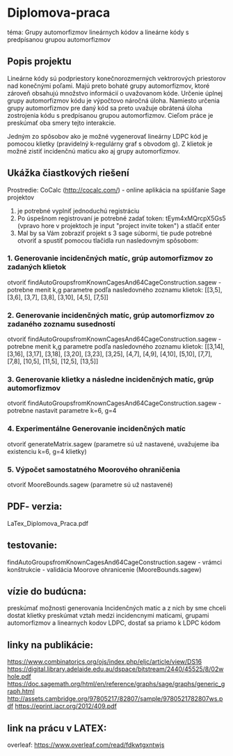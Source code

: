 # Diplomova-praca
téma: Grupy automorfizmov lineárnych kódov a lineárne kódy s predpísanou grupou automorfizmov

## Popis projektu
Lineárne kódy sú podpriestory konečnorozmerných vektrorových priestorov nad konečnými poľami. Majú preto bohaté grupy automorfizmov, ktoré zároveň obsahujú množstvo informácií o uvažovanom kóde. Určenie úplnej grupy automorfizmov kódu je výpočtovo náročná úloha. Namiesto určenia grupy automorfizmov pre daný kód sa preto uvažuje obrátená úloha zostrojenia kódu s predpísanou grupou automorfizmov. Cieľom práce je preskúmať oba smery tejto interakcie.

Jedným zo spôsobov ako je možné vygenerovať lineárny LDPC kód je pomocou klietky (pravidelný k-regulárny graf s obvodom g). Z klietok je možné zistiť incidenčnú maticu ako aj grupy automorfizmov.

## Ukážka čiastkových riešení
Prostredie: CoCalc (http://cocalc.com/) - online aplikácia na spúšťanie Sage projektov
1. je potrebné vyplniť jednoduchú registráciu
2. Po úspešnom registrovaní je potrebné zadať token: tEym4xMQrcpX5Gs5 (vpravo hore v projektoch je input "project invite token") a stlačiť enter
3. Mal by sa Vám zobraziť projekt s 3 sage súbormi, tie pude potrebné otvoriť a spustiť pomocou tlačidla run nasledovným spôsobom:

### 1. Generovanie incidenčných matíc, grúp automorfizmov zo zadaných klietok 
otvoriť findAutoGroupsfromKnownCagesAnd64CageConstruction.sagew - potrebne menit k,g parametre
podľa nasledovného zoznamu klietok: [[3,5], [3,6], [3,7], [3,8], [3,10], [4,5], [7,5]]

### 2. Generovanie incidenčných matíc, grúp automorfizmov zo zadaného zoznamu susedností
otvoriť findAutoGroupsfromKnownCagesAnd64CageConstruction.sagew - potrebne menit k,g parametre
podľa nasledovného zoznamu klietok: [[3,14], [3,16], [3,17], [3,18], [3,20], [3,23], [3,25], [4,7], [4,9], [4,10], [5,10], [7,7], [7,8], [10,5], [11,5], [12,5], [13,5]]

### 3. Generovanie klietky a následne incidenčných matíc, grúp automorfizmov
otvoriť findAutoGroupsfromKnownCagesAnd64CageConstruction.sagew - potrebne nastavit parametre  k=6, g=4

### 4. Experimentálne Generovanie incidenčných matíc
otvoriť generateMatrix.sagew (parametre sú už nastavené, uvažujeme iba existenciu k=6, g=4 klietky)

### 5. Výpočet samostatného Moorového ohraničenia
otvoriť MooreBounds.sagew (parametre sú už nastavené)

## PDF- verzia:
LaTex_Diplomova_Praca.pdf

## testovanie:
findAutoGroupsfromKnownCagesAnd64CageConstruction.sagew - vrámci konštrukcie - validácia
Moorove ohranicenie (MooreBounds.sagew)

## vízie do budúcna:
preskúmať možnosti generovania Incidenčných matic a z nich by sme chceli dostat klietky
preskúmat vztah medzi incidencnymi maticami, grupami automorfizmov a linearnych kodov LDPC, dostať sa priamo k LDPC kódom

##  linky na publikácie:
https://www.combinatorics.org/ojs/index.php/eljc/article/view/DS16
https://digital.library.adelaide.edu.au/dspace/bitstream/2440/45525/8/02whole.pdf
https://doc.sagemath.org/html/en/reference/graphs/sage/graphs/generic_graph.html
http://assets.cambridge.org/97805217/82807/sample/9780521782807ws.pdf
https://eprint.iacr.org/2012/409.pdf

##  link na prácu v LATEX:
overleaf: https://www.overleaf.com/read/fdkwtgxntwjs



